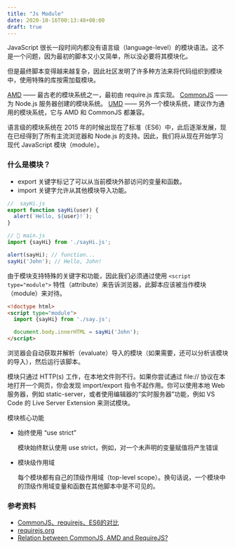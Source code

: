 ```yaml
---
title: "Js Module"
date: 2020-10-16T00:13:48+08:00
draft: true
---
```


JavaScript 很长一段时间内都没有语言级（language-level）的模块语法。这不是一个问题，因为最初的脚本又小又简单，所以没必要将其模块化。

但是最终脚本变得越来越复杂，因此社区发明了许多种方法来将代码组织到模块中，使用特殊的库按需加载模块。

[AMD](https://en.wikipedia.org/wiki/Asynchronous_module_definition) —— 最古老的模块系统之一，最初由 require.js 库实现。
[CommonJS](https://en.wikipedia.org/wiki/Asynchronous_module_definition) —— 为 Node.js 服务器创建的模块系统。
[UMD](https://en.wikipedia.org/wiki/Asynchronous_module_definition) —— 另外一个模块系统，建议作为通用的模块系统，它与 AMD 和 CommonJS 都兼容。

语言级的模块系统在 2015 年的时候出现在了标准（ES6）中，此后逐渐发展，现在已经得到了所有主流浏览器和 Node.js 的支持。因此，我们将从现在开始学习现代 JavaScript 模块（module）。

### 什么是模块？

- export 关键字标记了可以从当前模块外部访问的变量和函数。
- import 关键字允许从其他模块导入功能。


```js
//  sayHi.js
export function sayHi(user) {
  alert(`Hello, ${user}!`);
}

// 📁 main.js
import {sayHi} from './sayHi.js';

alert(sayHi); // function...
sayHi('John'); // Hello, John!
```

由于模块支持特殊的关键字和功能，因此我们必须通过使用 `<script type="module">` 特性（attribute）来告诉浏览器，此脚本应该被当作模块（module）来对待。

```html
<!doctype html>
<script type="module">
  import {sayHi} from './say.js';

  document.body.innerHTML = sayHi('John');
</script>
```

浏览器会自动获取并解析（evaluate）导入的模块（如果需要，还可以分析该模块的导入），然后运行该脚本。


模块只通过 HTTP(s) 工作，在本地文件则不行。如果你尝试通过 file:// 协议在本地打开一个网页，你会发现 import/export 指令不起作用。你可以使用本地 Web 服务器，例如 static-server，或者使用编辑器的“实时服务器”功能，例如 VS Code 的 Live Server Extension 来测试模块。

模块核心功能

- 始终使用 “use strict”

    模块始终默认使用 use strict，例如，对一个未声明的变量赋值将产生错误

- 模块级作用域

    每个模块都有自己的顶级作用域（top-level scope）。换句话说，一个模块中的顶级作用域变量和函数在其他脚本中是不可见的。


### 参考资料

- [CommonJS、requirejs、ES6的对比](https://www.jianshu.com/p/f65e84bfeb16)
- [requirejs.org](https://requirejs.org/docs/start.html)
- [Relation between CommonJS, AMD and RequireJS?](https://stackoverflow.com/questions/16521471/relation-between-commonjs-amd-and-requirejs)
